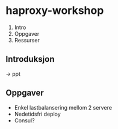 # haproxy-workshop

1. Intro
2. Oppgaver
3. Ressurser

## Introduksjon
 -> ppt
 
## Oppgaver
 * Enkel lastbalansering mellom 2 servere
 * Nedetidsfri deploy
 * Consul?

